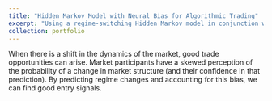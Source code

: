 ```yaml
---
title: "Hidden Markov Model with Neural Bias for Algorithmic Trading"
excerpt: "Using a regime-switching Hidden Markov model in conjunction with neuroscience data to capture traders' bias we can better predict changes in market dynamics. <br/> <br/> <img src='/images/project_figures/resized/neuro_hmm_thumbnail_cropped.png'>"
collection: portfolio
---
```


When there is a shift in the dynamics of the market, good trade opportunities can arise. Market participants have a skewed perception of the probability of a change in market structure (and their confidence in that prediction). By predicting regime changes and accounting for this bias, we can find good entry signals.
